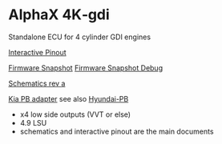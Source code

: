 # AlphaX 4K‐gdi

Standalone ECU for 4 cylinder GDI engines

[Interactive Pinout](https://gerefi.com/docs/pinouts/hellen/alphax-4K-GDI/)

[Firmware Snapshot](https://gerefi.com/build_server/gerefi_bundle_alphax-4k-gdi.zip)
[Firmware Snapshot Debug](https://gerefi.com/build_server/gerefi_bundle_alphax-4k-gdi_debug.zip)

[Schematics rev a](Hardware/Hellen/alphax-4K-GDI-a-schematic.pdf)

[Kia PB adapter](https://gerefi.com/docs/pinouts/Hyundai-Kia-PB-platform-adapter/) see also [Hyundai-PB](https://github.com/gerefi/gerefi/wiki/Hellen-Hyundai-PB)

* x4 low side outputs (VVT or else)
* 4.9 LSU
* schematics and interactive pinout are the main documents
